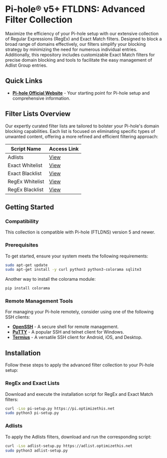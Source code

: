# Pi-hole® v5+ FTLDNS: Advanced Filter Collection

Maximize the efficiency of your Pi-hole setup with our extensive collection of Regular Expressions (RegEx) and Exact Match filters. Designed to block a broad range of domains effectively, our filters simplify your blocking strategy by minimizing the need for numerous individual entries. Additionally, this repository includes customizable Exact Match filters for precise domain blocking and tools to facilitate the easy management of Adlist Group entries.

## Quick Links

- **[Pi-hole Official Website](https://pi-hole.net/)** - Your starting point for Pi-hole setup and comprehensive information.

## Filter Lists Overview

Our expertly curated filter lists are tailored to bolster your Pi-hole's domain blocking capabilities. Each list is focused on eliminating specific types of unwanted content, offering a more refined and efficient filtering approach:

| Script Name         | Access Link                                                                                     |
|---------------------|-------------------------------------------------------------------------------------------------|
| Adlists             | [View](https://raw.githubusercontent.com/slyfox1186/pihole-regex/main/domains/adlists.txt)       |
| Exact Whitelist     | [View](https://raw.githubusercontent.com/slyfox1186/pihole-regex/main/domains/exact-whitelist.sql) |
| Exact Blacklist     | [View](https://raw.githubusercontent.com/slyfox1186/pihole-regex/main/domains/exact-blacklist.sql) |
| RegEx Whitelist     | [View](https://raw.githubusercontent.com/slyfox1186/pihole-regex/main/domains/regex-whitelist.sql) |
| RegEx Blacklist     | [View](https://raw.githubusercontent.com/slyfox1186/pihole-regex/main/domains/regex-blacklist.sql) |

## Getting Started

### Compatibility

This collection is compatible with Pi-hole (FTLDNS) version 5 and newer.

### Prerequisites

To get started, ensure your system meets the following requirements:

```bash
sudo apt-get update
sudo apt-get install -y curl python3 python3-colorama sqlite3
```
Another way to install the colorama module:
```bash
pip install colorama
```

### Remote Management Tools

For managing your Pi-hole remotely, consider using one of the following SSH clients:

- **[OpenSSH](https://www.openssh.com/)** - A secure shell for remote management.
- **[PuTTY](https://www.putty.org/)** - A popular SSH and telnet client for Windows.
- **[Termius](https://termius.com/)** - A versatile SSH client for Android, iOS, and Desktop.

## Installation

Follow these steps to apply the advanced filter collection to your Pi-hole setup:

### RegEx and Exact Lists

Download and execute the installation script for RegEx and Exact Match filters:

```bash
curl -Lso pi-setup.py https://pi.optimizethis.net
sudo python3 pi-setup.py
```

### Adlists

To apply the Adlists filters, download and run the corresponding script:

```bash
curl -Lso adlist-setup.py https://adlist.optimizethis.net
sudo python3 adlist-setup.py
```
